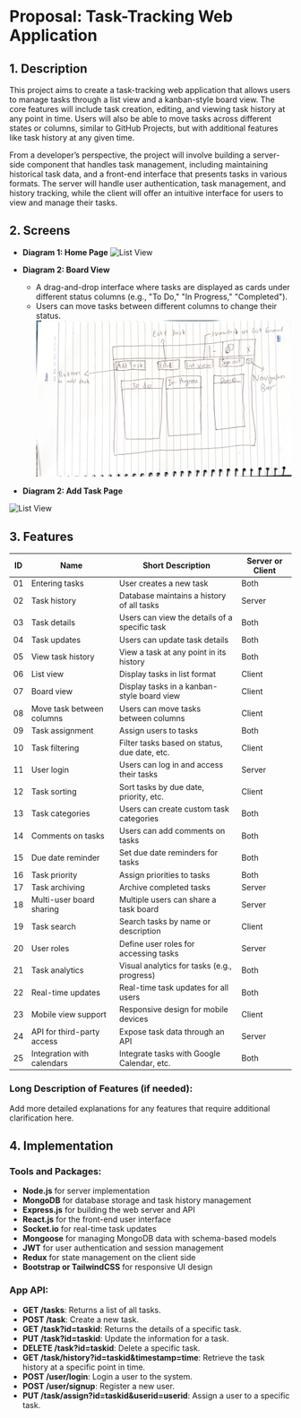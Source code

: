 # Proposal: Task-Tracking Web Application

## 1. Description
This project aims to create a task-tracking web application that allows users to manage tasks through a list view and a kanban-style board view. The core features will include task creation, editing, and viewing task history at any point in time. Users will also be able to move tasks across different states or columns, similar to GitHub Projects, but with additional features like task history at any given time.

From a developer’s perspective, the project will involve building a server-side component that handles task management, including maintaining historical task data, and a front-end interface that presents tasks in various formats. The server will handle user authentication, task management, and history tracking, while the client will offer an intuitive interface for users to view and manage their tasks.

## 2. Screens

- **Diagram 1: Home Page**
  ![List View](./home.jpg)
- **Diagram 2: Board View**
  - A drag-and-drop interface where tasks are displayed as cards under different status columns (e.g., "To Do," "In Progress," "Completed").
  - Users can move tasks between different columns to change their status.
 ![List View](./Board.jpg)

- **Diagram 2: Add Task Page**
  
 ![List View](./add.jpg)

## 3. Features

| ID  | Name                        | Short Description                              | Server or Client |
| --- | --------------------------- | ---------------------------------------------- | ---------------- |
| 01  | Entering tasks               | User creates a new task                        | Both             |
| 02  | Task history                 | Database maintains a history of all tasks      | Server           |
| 03  | Task details                 | Users can view the details of a specific task  | Both             |
| 04  | Task updates                 | Users can update task details                  | Both             |
| 05  | View task history            | View a task at any point in its history        | Both             |
| 06  | List view                    | Display tasks in list format                   | Client           |
| 07  | Board view                   | Display tasks in a kanban-style board view     | Client           |
| 08  | Move task between columns    | Users can move tasks between columns           | Client           |
| 09  | Task assignment              | Assign users to tasks                          | Both             |
| 10  | Task filtering               | Filter tasks based on status, due date, etc.   | Client           |
| 11  | User login                   | Users can log in and access their tasks        | Server           |
| 12  | Task sorting                 | Sort tasks by due date, priority, etc.         | Client           |
| 13  | Task categories              | Users can create custom task categories        | Both             |
| 14  | Comments on tasks            | Users can add comments on tasks                | Both             |
| 15  | Due date reminder            | Set due date reminders for tasks               | Both             |
| 16  | Task priority                | Assign priorities to tasks                     | Both             |
| 17  | Task archiving               | Archive completed tasks                        | Server           |
| 18  | Multi-user board sharing     | Multiple users can share a task board          | Server           |
| 19  | Task search                  | Search tasks by name or description            | Client           |
| 20  | User roles                   | Define user roles for accessing tasks          | Server           |
| 21  | Task analytics               | Visual analytics for tasks (e.g., progress)    | Both             |
| 22  | Real-time updates            | Real-time task updates for all users           | Both             |
| 23  | Mobile view support          | Responsive design for mobile devices           | Client           |
| 24  | API for third-party access   | Expose task data through an API                | Server           |
| 25  | Integration with calendars   | Integrate tasks with Google Calendar, etc.     | Both             |

### Long Description of Features (if needed):
Add more detailed explanations for any features that require additional clarification here.

## 4. Implementation

### Tools and Packages:
- **Node.js** for server implementation
- **MongoDB** for database storage and task history management
- **Express.js** for building the web server and API
- **React.js** for the front-end user interface
- **Socket.io** for real-time task updates
- **Mongoose** for managing MongoDB data with schema-based models
- **JWT** for user authentication and session management
- **Redux** for state management on the client side
- **Bootstrap or TailwindCSS** for responsive UI design

### App API:
- **GET /tasks**: Returns a list of all tasks.
- **POST /task**: Create a new task.
- **GET /task?id=taskid**: Returns the details of a specific task.
- **PUT /task?id=taskid**: Update the information for a task.
- **DELETE /task?id=taskid**: Delete a specific task.
- **GET /task/history?id=taskid&timestamp=time**: Retrieve the task history at a specific point in time.
- **POST /user/login**: Login a user to the system.
- **POST /user/signup**: Register a new user.
- **PUT /task/assign?id=taskid&userid=userid**: Assign a user to a specific task.


